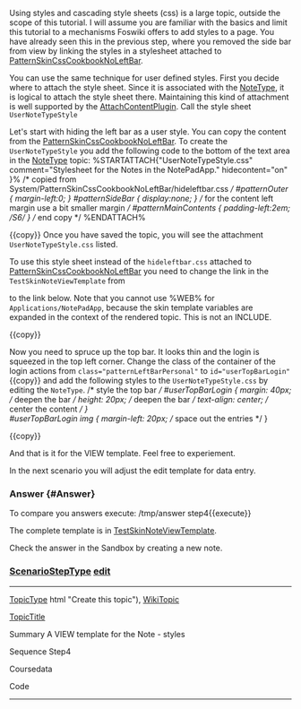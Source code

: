 <div class="foswikiPage">

<span id="PageTop"></span>

Using styles and cascading style sheets (css) is a large topic, outside
the scope of this tutorial. I will assume you are familiar with the
basics and limit this tutorial to a mechanisms Foswiki offers to add
styles to a page. You have already seen this in the previous step, where
you removed the side bar from view by linking the styles in a stylesheet
attached to
[PatternSkinCssCookbookNoLeftBar](../../../System/PatternSkinCssCookbookNoLeftBar.html).

You can use the same technique for user defined styles. First you decide
where to attach the style sheet. Since it is associated with the
[NoteType](NoteType.html "Create this topic"), it is logical to attach
the style sheet there. Maintaining this kind of attachment is well
supported by the
[AttachContentPlugin](../../../System/AttachContentPlugin.html). Call
the style sheet `UserNoteTypeStyle`

Let's start with hiding the left bar as a user style. You can copy the
content from the
[PatternSkinCssCookbookNoLeftBar](../../../System/PatternSkinCssCookbookNoLeftBar.html).
To create the `UserNoteTypeStyle` you add the following code to the
bottom of the text area in the
[NoteType](NoteType.html "Create this topic") topic:
    %<nop>STARTATTACH{"UserNoteTypeStyle.css"
                 comment="Stylesheet for the Notes in the NotePadApp."
                 hidecontent="on"
    }%
    /* copied from System/PatternSkinCssCookbookNoLeftBar/hideleftbar.css */
    #patternOuter {
     margin-left:0;
    }
    #patternSideBar {
     display:none;
    }
    /* for the content left margin use a bit smaller margin */
    #patternMainContents {
     padding-left:2em; /*S6*/
    }
    /* end copy */
    %<nop>ENDATTACH%

{{copy}} Once you have saved the topic, you will see the attachment
`UserNoteTypeStyle.css` listed.

To use this style sheet instead of the `hideleftbar.css` attached to
[PatternSkinCssCookbookNoLeftBar](../../../System/PatternSkinCssCookbookNoLeftBar.html)
you need to change the link in the `TestSkinNoteViewTemplate` from
    <link rel='stylesheet' href='%PUBURLPATH%/%SYSTEMWEB%/PatternSkinCssCookbookNoLeftBar/hideleftbar.css' media='all' type='text/css' />

to the link below. Note that you cannot use %WEB% for
`Applications/NotePadApp`, because the skin template variables are
expanded in the context of the rendered topic. This is not an INCLUDE.
    <link rel='stylesheet' href='%PUBURLPATH%/Applications/NotePadApp/NoteType/UserNoteTypeStyle.css' media='all' type='text/css' />

{{copy}}

Now you need to spruce up the top bar. It looks thin and the login is
squeezed in the top left corner. Change the class of the container of
the login actions from `class="patternLeftBarPersonal"` to
`id="userTopBarLogin"`{{copy}} and add the following styles to the
`UserNoteTypeStyle.css` by editing the `NoteType`.
    /* style the top bar */
    #userTopBarLogin {
              margin: 40px;       /* deepen the bar */
              height: 20px;       /* deepen the bar */
              text-align: center; /* center the content */
    }    
    #userTopBarLogin img {
              margin-left: 20px; /* space out the entries */
    }

{{copy}}

And that is it for the VIEW template. Feel free to experiement.

In the next scenario you will adjust the edit template for data entry.

### Answer {#Answer}

To compare you answers execute: /tmp/answer step4{{execute}}

The complete template is in
[TestSkinNoteViewTemplate](../../../Applications/SolNotePadApp/TestSkinNoteViewTemplate.html).

Check the answer in the Sandbox by creating a new note.

<span id="TopicEnd"></span>

<div class="foswikiForm foswikiFormStep">

### [ScenarioStepType](../../../Applications/KatacodaApp/ScenarioStepType.html) <span class="foswikiSmall">[edit](ScenarioStep04.html)</span>

  ------------------------------------ ------------------------------------
  [TopicType](TopicType.html "Create t [ScenarioStepType](ScenarioStepType.
  his topic")                          html "Create this topic"),
                                       [WikiTopic](WikiTopic.html "Create t
                                       his topic")

  [TopicTitle](TopicTitle.html "Create 
   this topic")                        

  Summary                              A VIEW template for the Note -
                                       styles

  Sequence                             Step4

  Coursedata                           

  Code                                 
  ------------------------------------ ------------------------------------

</div>

</div>
